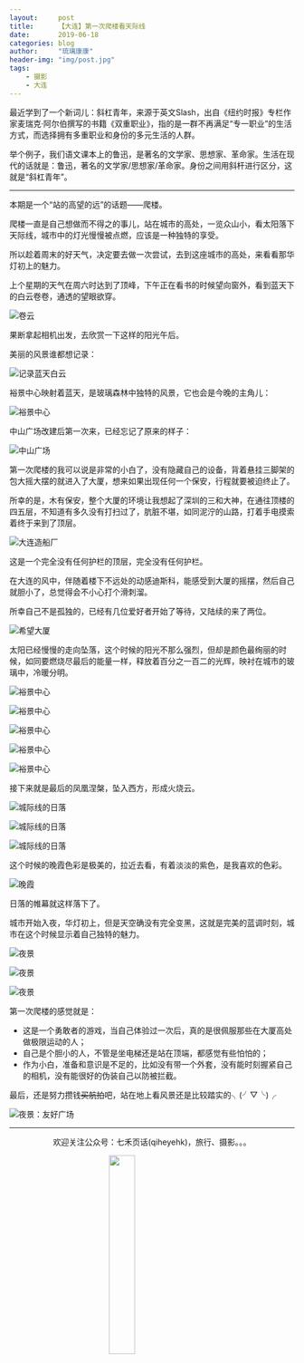 ```yaml
---
layout:     post
title:      【大连】第一次爬楼看天际线
date:       2019-06-18
categories: blog
author:     "琉璃康康"
header-img: "img/post.jpg"
tags:
    - 摄影
    - 大连
---
```


<style>
img{
  display:block;
  margin:0
  auto;
}
</style>

<meta name="referrer" content="never">

最近学到了一个新词儿：斜杠青年，来源于英文Slash，出自《纽约时报》专栏作家麦瑞克·阿尔伯撰写的书籍《双重职业》，指的是一群不再满足“专一职业”的生活方式，而选择拥有多重职业和身份的多元生活的人群。

举个例子，我们语文课本上的鲁迅，是著名的文学家、思想家、革命家。生活在现代的话就是：鲁迅，著名的文学家/思想家/革命家。身份之间用斜杆进行区分，这就是“斜杠青年”。

------------

本期是一个“站的高望的远”的话题——爬楼。

爬楼一直是自己想做而不得之的事儿，站在城市的高处，一览众山小，看太阳落下天际线，城市中的灯光慢慢被点燃，应该是一种独特的享受。

所以趁着周末的好天气，决定要去做一次尝试，去到这座城市的高处，来看看那华灯初上的魅力。

上个星期的天气在周六时达到了顶峰，下午正在看书的时候望向窗外，看到蓝天下的白云卷卷，通透的望眼欲穿。

![卷云][1]

果断拿起相机出发，去欣赏一下这样的阳光午后。

美丽的风景谁都想记录：

![记录蓝天白云][2]

裕景中心映射着蓝天，是玻璃森林中独特的风景，它也会是今晚的主角儿：

![裕景中心][3]

中山广场改建后第一次来，已经忘记了原来的样子：

![中山广场][4]

第一次爬楼的我可以说是非常的小白了，没有隐藏自己的设备，背着悬挂三脚架的包大摇大摆的就进入了大厦，想来如果出现任何一个保安，行程就要被迫终止了。

所幸的是，木有保安，整个大厦的环境让我想起了深圳的三和大神，在通往顶楼的四五层，不知道有多久没有打扫过了，肮脏不堪，如同泥泞的山路，打着手电摸索着终于来到了顶层。

![大连造船厂][5]

这是一个完全没有任何护栏的顶层，完全没有任何护栏。

在大连的风中，伴随着楼下不远处的动感迪斯科，能感受到大厦的摇摆，然后自己就胆小了，总觉得会不小心打个滑刺溜。

所幸自己不是孤独的，已经有几位爱好者开始了等待，又陆续的来了两位。

![希望大厦][6]

太阳已经慢慢的走向坠落，这个时候的阳光不那么强烈，但却是颜色最绚丽的时候，如同要燃烧尽最后的能量一样，释放着百分之一百二的光辉，映衬在城市的玻璃中，冷暖分明。

![裕景中心][7]

![裕景中心][8]

![裕景中心][9]

![裕景中心][10]

![裕景中心][11]

接下来就是最后的凤凰涅槃，坠入西方，形成火烧云。

![城际线的日落][12]

![城际线的日落][13]

![城际线的日落][14]

这个时候的晚霞色彩是极美的，拉近去看，有着淡淡的紫色，是我喜欢的色彩。

![晚霞][15]

日落的帷幕就这样落下了。

城市开始入夜，华灯初上，但是天空确没有完全变黑，这就是完美的蓝调时刻，城市在这个时候显示着自己独特的魅力。

![夜景][16]

![夜景][17]

![夜景][18]

第一次爬楼的感觉就是：

- 这是一个勇敢者的游戏，当自己体验过一次后，真的是很佩服那些在大厦高处做极限运动的人；
- 自己是个胆小的人，不管是坐电梯还是站在顶端，都感觉有些怕怕的；
- 作为小白，准备和意识是不足的，比如没有带一个外套，没有能时刻握紧自己的相机，没有能很好的伪装自己以防被拦截。

最后，还是努力攒钱~~买航拍~~吧，站在地上看风景还是比较踏实的╮(╯▽╰)╭

![夜景：友好广场][19]

------------
<p align="center">欢迎关注公众号：七禾页话(qiheyehk)，旅行、摄影。。。</p>
<img src="https://mmbiz.qpic.cn/mmbiz_jpg/QqiaFS6NT0eAaCjLpPgUZricqK7lIOO3hYEYIbjibRlYaiaTsib0reaQfQTmaibVw2QqZLibBWpCHJdg0v3V7yX8sQgWw/0?wx_fmt=jpeg" width="30%"/>

[1]:https://mmbiz.qpic.cn/mmbiz_jpg/QqiaFS6NT0eAzmuaic0hpiaYLRr70FdCsrmGQlaQ627oWvzeGfy9iboqakSLy4IwS9nPIU8O8libOI0N10a7w9q4Ikw/0?wx_fmt=jpeg

[2]:https://mmbiz.qpic.cn/mmbiz_jpg/QqiaFS6NT0eAzmuaic0hpiaYLRr70FdCsrmp4rJlRmDsicZtuzt5sQzgzaKUPSOS4RDngx8biaYkS7SBtic2gPMd3KMA/0?wx_fmt=jpeg

[3]:https://mmbiz.qpic.cn/mmbiz_jpg/QqiaFS6NT0eAzmuaic0hpiaYLRr70FdCsrmibEBGybWBdIv1nBc3DuAAIPRhvRDWsTlxKNAsSXWbmC1e1lGU5fBKIQ/0?wx_fmt=jpeg

[4]:https://mmbiz.qpic.cn/mmbiz_jpg/QqiaFS6NT0eAzmuaic0hpiaYLRr70FdCsrmUx2dUEhQaEsibeUo24lqbbKD5J8I1XygHuTBdWHzYczBwPK7kUv4UgQ/0?wx_fmt=jpeg

[5]:https://mmbiz.qpic.cn/mmbiz_jpg/QqiaFS6NT0eAzmuaic0hpiaYLRr70FdCsrmLW52CxhEPo33GnicqUrshXBmONSe6dUlfLpBNVniaiczN0CNdytRLsVVg/0?wx_fmt=jpeg

[6]:https://mmbiz.qpic.cn/mmbiz_jpg/QqiaFS6NT0eAzmuaic0hpiaYLRr70FdCsrm4oglk1OiaTt99Xmgqp8X9j1J1JMZibHeiaeZPjXx4ibicMehVSr1Pflia1Lw/0?wx_fmt=jpeg

[7]:https://mmbiz.qpic.cn/mmbiz_jpg/QqiaFS6NT0eAzmuaic0hpiaYLRr70FdCsrmj0C6X32BFEesAAaZm92K0hXFFdXNjBiaGLNichMcFz3AZM9RMcwGLqZw/0?wx_fmt=jpeg

[8]:https://mmbiz.qpic.cn/mmbiz_jpg/QqiaFS6NT0eAzmuaic0hpiaYLRr70FdCsrmicA9qbAbN7VeOibOZwXTp7mcSBFlYHEgg8DfiaKEs8C5icHjI3CggwsLJQ/0?wx_fmt=jpeg

[9]:https://mmbiz.qpic.cn/mmbiz_jpg/QqiaFS6NT0eAzmuaic0hpiaYLRr70FdCsrmS9BzIchX50VicULnUE0hSyuic2w3Bg2J2Pj4lEBjFzZ6umIPAwrHFfvw/0?wx_fmt=jpeg

[10]:https://mmbiz.qpic.cn/mmbiz_jpg/QqiaFS6NT0eAzmuaic0hpiaYLRr70FdCsrmka5Yy34gTFgIWibkFfTVWzIpvshOE0YFh3zoDZ0M6slSWQBCkia66kjA/0?wx_fmt=jpeg

[11]:https://mmbiz.qpic.cn/mmbiz_jpg/QqiaFS6NT0eAzmuaic0hpiaYLRr70FdCsrmFrKuZejBZB0giaG3ia2HPRXTNXiaOZicQqMLPHDkRzVCwIg9KW8Wx9Pmjw/0?wx_fmt=jpeg

[12]:https://mmbiz.qpic.cn/mmbiz_jpg/QqiaFS6NT0eAzmuaic0hpiaYLRr70FdCsrmJMF6ZKeB6nmBC3XCqQLSt1JJxt3WX2muRc51NgWoXEyaDmBOLbBsEA/0?wx_fmt=jpeg

[13]:https://mmbiz.qpic.cn/mmbiz_jpg/QqiaFS6NT0eAzmuaic0hpiaYLRr70FdCsrm2AfUhchYxW4X5E1fA5fxHFDFia182h2FxLEReomMeqJlONQw7Fx5LSA/0?wx_fmt=jpeg

[14]:https://mmbiz.qpic.cn/mmbiz_jpg/QqiaFS6NT0eAzmuaic0hpiaYLRr70FdCsrmUuyeoTZKKrickCnYwvX33QHjsPLFCyQSBoQ92IjPkvVgdOq2mK1yicFg/0?wx_fmt=jpeg

[15]:https://mmbiz.qpic.cn/mmbiz_jpg/QqiaFS6NT0eAzmuaic0hpiaYLRr70FdCsrm9QSABZpwWUXBb9PzSZYul7aQOPX23IJxrPRZFC8YCfNvsvQQGibeCvg/0?wx_fmt=jpeg

[16]:https://mmbiz.qpic.cn/mmbiz_jpg/QqiaFS6NT0eAzmuaic0hpiaYLRr70FdCsrmyNyG6ZOMibWo2KK1ppRurqHibdYXDUzhfvCibuNd1kAjAXd0pTJQznwRQ/0?wx_fmt=jpeg

[17]:https://mmbiz.qpic.cn/mmbiz_jpg/QqiaFS6NT0eAzmuaic0hpiaYLRr70FdCsrmsbvNLjxRCugqe8SlKh77ib2B04azjSaaw0TeSSfZ4JOWftbaMpHcnDw/0?wx_fmt=jpeg

[18]:https://mmbiz.qpic.cn/mmbiz_jpg/QqiaFS6NT0eAzmuaic0hpiaYLRr70FdCsrmdeeaCcd8vyiadXnibUxmYb7kCfNr7FdXeflLPw2EVicor8LPC2UgGMSzQ/0?wx_fmt=jpeg

[19]:https://mmbiz.qpic.cn/mmbiz_jpg/QqiaFS6NT0eAzmuaic0hpiaYLRr70FdCsrmDPrq0KVlEQtzvj7GibaicPmhgN3C53BNOhBR4nScicHT1Sp8icZTeaibCLw/0?wx_fmt=jpeg